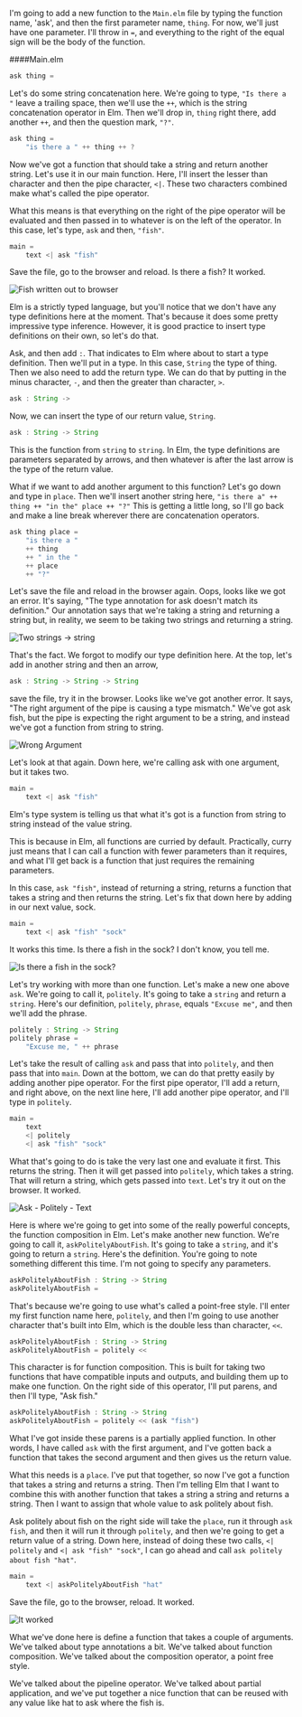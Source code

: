 I'm going to add a new function to the `Main.elm` file by typing the function name, 'ask', and then the first parameter name, `thing`. For now, we'll just have one parameter. I'll throw in `=`, and everything to the right of the equal sign will be the body of the function.

####Main.elm
```javascript
ask thing =
```

Let's do some string concatenation here. We're going to type, `"Is there a "` leave a trailing space, then we'll use the `++`, which is the string concatenation operator in Elm. Then we'll drop in, `thing` right there, add another `++`, and then the question mark, `"?"`.

```javascript
ask thing = 
    "is there a " ++ thing ++ ?
```

Now we've got a function that should take a string and return another string. Let's use it in our main function. Here, I'll insert the lesser than character and then the pipe character, `<|`. These two characters combined make what's called the pipe operator.

What this means is that everything on the right of the pipe operator will be evaluated and then passed in to whatever is on the left of the operator. In this case, let's type, `ask` and then, `"fish"`. 

```javascript
main = 
    text <| ask "fish"
```

Save the file, go to the browser and reload. Is there a fish? It worked.

![Fish written out to browser](../images/elm-write-functions-and-type-signatures-in-elm-fish-in-browser.png)

Elm is a strictly typed language, but you'll notice that we don't have any type definitions here at the moment. That's because it does some pretty impressive type inference. However, it is good practice to insert type definitions on their own, so let's do that.

Ask, and then add `:`. That indicates to Elm where about to start a type definition. Then we'll put in a type. In this case, `String` the type of thing. Then we also need to add the return type. We can do that by putting in the minus character, `-`, and then the greater than character, `>`.

```javascript
ask : String ->
```

Now, we can insert the type of our return value, `String`. 

```javascript
ask : String -> String
```

This is the function from `string` to `string`. In Elm, the type definitions are parameters separated by arrows, and then whatever is after the last arrow is the type of the return value.

What if we want to add another argument to this function? Let's go down and type in `place`. Then we'll insert another string here, `"is there a" ++ thing ++ "in the" place ++ "?"` This is getting a little long, so I'll go back and make a line break wherever there are concatenation operators.

```javascript
ask thing place =
    "is there a "
    ++ thing
    ++ " in the "
    ++ place 
    ++ "?"
```

Let's save the file and reload in the browser again. Oops, looks like we got an error. It's saying, "The type annotation for ask doesn't match its definition." Our annotation says that we're taking a string and returning a string but, in reality, we seem to be taking two strings and returning a string.

![Two strings -> string](../images/elm-write-functions-and-type-signatures-in-elm-string-string-string.png)

That's the fact. We forgot to modify our type definition here. At the top, let's add in another string and then an arrow, 

```javascript
ask : String -> String -> String
```

save the file, try it in the browser. Looks like we've got another error. It says, "The right argument of the pipe is causing a type mismatch." We've got ask fish, but the pipe is expecting the right argument to be a string, and instead we've got a function from string to string. 

![Wrong Argument](../images/elm-write-functions-and-type-signatures-in-elm-wrong-arguments.png)

Let's look at that again. Down here, we're calling ask with one argument, but it takes two. 

```javascript
main = 
    text <| ask "fish"
```

Elm's type system is telling us that what it's got is a function from string to string instead of the value string.

This is because in Elm, all functions are curried by default. Practically, curry just means that I can call a function with fewer parameters than it requires, and what I'll get back is a function that just requires the remaining parameters.

In this case, `ask "fish"`, instead of returning a string, returns a function that takes a string and then returns the string. Let's fix that down here by adding in our next value, sock. 

```javascript
main =
    text <| ask "fish" "sock"
```

It works this time. Is there a fish in the sock? I don't know, you tell me.

![Is there a fish in the sock?](../images/elm-write-functions-and-type-signatures-in-elm-fish-in-sock.png)

Let's try working with more than one function. Let's make a new one above `ask`. We're going to call it, `politely`. It's going to take a `string` and return a `string`. Here's our definition, `politely`, `phrase`, equals `"Excuse me"`, and then we'll add the phrase.

```javascript
politely : String -> String
politely phrase = 
    "Excuse me, " ++ phrase
```

Let's take the result of calling `ask` and pass that into `politely`, and then pass that into `main`. Down at the bottom, we can do that pretty easily by adding another pipe operator. For the first pipe operator, I'll add a return, and right above, on the next line here, I'll add another pipe operator, and I'll type in `politely`.

```javascript
main = 
    text
    <| politely
    <| ask "fish" "sock"
```

What that's going to do is take the very last one and evaluate it first. This returns the string. Then it will get passed into `politely`, which takes a string. That will return a string, which gets passed into `text`. Let's try it out on the browser. It worked.

![Ask - Politely - Text](../images/elm-write-functions-and-type-signatures-in-elm-ask-politely-text.png)

Here is where we're going to get into some of the really powerful concepts, the function composition in Elm. Let's make another new function. We're going to call it, `askPolitelyAboutFish`. It's going to take a `string`, and it's going to return a `string`. Here's the definition. You're going to note something different this time. I'm not going to specify any parameters. 

```javascript
askPolitelyAboutFish : String -> String
askPolitelyAboutFish =
```

That's because we're going to use what's called a point-free style. I'll enter my first function name here, `politely`, and then I'm going to use another character that's built into Elm, which is the double less than character, `<<`.

```javascript
askPolitelyAboutFish : String -> String
askPolitelyAboutFish = politely <<
```

This character is for function composition. This is built for taking two functions that have compatible inputs and outputs, and building them up to make one function. On the right side of this operator, I'll put parens, and then I'll type, "Ask fish."

```javascript
askPolitelyAboutFish : String -> String
askPolitelyAboutFish = politely << (ask "fish")
```

What I've got inside these parens is a partially applied function. In other words, I have called `ask` with the first argument, and I've gotten back a function that takes the second argument and then gives us the return value.

What this needs is a `place`. I've put that together, so now I've got a function that takes a string and returns a string. Then I'm telling Elm that I want to combine this with another function that takes a string a string and returns a string. Then I want to assign that whole value to ask politely about fish.

Ask politely about fish on the right side will take the `place`, run it through `ask fish`, and then it will run it through `politely`, and then we're going to get a return value of a string. Down here, instead of doing these two calls, `<| politely` and `<| ask "fish" "sock"`, I can go ahead and call `ask politely about fish "hat"`. 

```javascript
main =
    text <| askPolitelyAboutFish "hat"
```

Save the file, go to the browser, reload. It worked.

![It worked](../images/elm-write-functions-and-type-signatures-in-elm-it-works.png)

What we've done here is define a function that takes a couple of arguments. We've talked about type annotations a bit. We've talked about function composition. We've talked about the composition operator, a point free style.

We've talked about the pipeline operator. We've talked about partial application, and we've put together a nice function that can be reused with any value like hat to ask where the fish is.